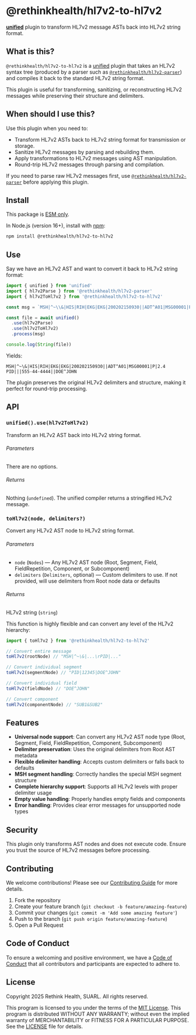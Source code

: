 # @rethinkhealth/hl7v2-to-hl7v2

**[unified](https://unifiedjs.com/)** plugin to transform HL7v2 message ASTs back into HL7v2 string format.

## What is this?

`@rethinkhealth/hl7v2-to-hl7v2` is a [unified](https://unifiedjs.com/) plugin that takes an HL7v2 syntax tree (produced by a parser such as [`@rethinkhealth/hl7v2-parser`](https://github.com/rethinkhealth/hl7v2/tree/main/packages/hl7v2-parser)) and compiles it back to the standard HL7v2 string format.

This plugin is useful for transforming, sanitizing, or reconstructing HL7v2 messages while preserving their structure and delimiters.

## When should I use this?

Use this plugin when you need to:

* Transform HL7v2 ASTs back to HL7v2 string format for transmission or storage.
* Sanitize HL7v2 messages by parsing and rebuilding them.
* Apply transformations to HL7v2 messages using AST manipulation.
* Round-trip HL7v2 messages through parsing and compilation.

If you need to parse raw HL7v2 messages first, use [`@rethinkhealth/hl7v2-parser`](https://github.com/rethinkhealth/hl7v2/tree/main/packages/hl7v2-parser) before applying this plugin.

## Install

This package is [ESM only](https://gist.github.com/sindresorhus/a39789f98801d908bbc7ff3ecc99d99c).

In Node.js (version 16+), install with [npm](https://docs.npmjs.com/downloading-and-installing-node-js-and-npm):

```sh
npm install @rethinkhealth/hl7v2-to-hl7v2
```

## Use

Say we have an HL7v2 AST and want to convert it back to HL7v2 string format:

```js
import { unified } from 'unified'
import { hl7v2Parse } from '@rethinkhealth/hl7v2-parser'
import { hl7v2ToHl7v2 } from '@rethinkhealth/hl7v2-to-hl7v2'

const msg = `MSH|^~\\&|HIS|RIH|EKG|EKG|200202150930||ADT^A01|MSG00001|P|2.4\rPID|||555-44-4444||DOE^JOHN`

const file = await unified()
  .use(hl7v2Parse)
  .use(hl7v2ToHl7v2)
  .process(msg)

console.log(String(file))
```

Yields:

```
MSH|^~\&|HIS|RIH|EKG|EKG|200202150930||ADT^A01|MSG00001|P|2.4
PID|||555-44-4444||DOE^JOHN
```

The plugin preserves the original HL7v2 delimiters and structure, making it perfect for round-trip processing.

## API

### `unified().use(hl7v2ToHl7v2)`

Transform an HL7v2 AST back into HL7v2 string format.

###### Parameters

There are no options.

###### Returns

Nothing (`undefined`). The unified compiler returns a stringified HL7v2 message.

### `toHl7v2(node, delimiters?)`

Convert any HL7v2 AST node to HL7v2 string format.

###### Parameters

* `node` (`Nodes`) — Any HL7v2 AST node (Root, Segment, Field, FieldRepetition, Component, or Subcomponent)
* `delimiters` (`Delimiters`, optional) — Custom delimiters to use. If not provided, will use delimiters from Root node data or defaults

###### Returns

HL7v2 string (`string`)

This function is highly flexible and can convert any level of the HL7v2 hierarchy:

```js
import { toHl7v2 } from '@rethinkhealth/hl7v2-to-hl7v2'

// Convert entire message
toHl7v2(rootNode) // "MSH|^~\&|...\rPID|..."

// Convert individual segment  
toHl7v2(segmentNode) // "PID|12345|DOE^JOHN"

// Convert individual field
toHl7v2(fieldNode) // "DOE^JOHN"

// Convert component
toHl7v2(componentNode) // "SUB1&SUB2"
```

## Features

* **Universal node support**: Can convert any HL7v2 AST node type (Root, Segment, Field, FieldRepetition, Component, Subcomponent)
* **Delimiter preservation**: Uses the original delimiters from Root AST metadata
* **Flexible delimiter handling**: Accepts custom delimiters or falls back to defaults
* **MSH segment handling**: Correctly handles the special MSH segment structure
* **Complete hierarchy support**: Supports all HL7v2 levels with proper delimiter usage
* **Empty value handling**: Properly handles empty fields and components
* **Error handling**: Provides clear error messages for unsupported node types

## Security

This plugin only transforms AST nodes and does not execute code. Ensure you trust the source of HL7v2 messages before processing.

## Contributing

We welcome contributions! Please see our [Contributing Guide][github-contributing] for more details.

1. Fork the repository
2. Create your feature branch (`git checkout -b feature/amazing-feature`)
3. Commit your changes (`git commit -m 'Add some amazing feature'`)
4. Push to the branch (`git push origin feature/amazing-feature`)
5. Open a Pull Request

## Code of Conduct

To ensure a welcoming and positive environment, we have a [Code of Conduct][github-code-of-conduct] that all contributors and participants are expected to adhere to.

## License

Copyright 2025 Rethink Health, SUARL. All rights reserved.

This program is licensed to you under the terms of the [MIT License](https://opensource.org/licenses/MIT). This program is distributed WITHOUT ANY WARRANTY; without even the implied warranty of MERCHANTABILITY or FITNESS FOR A PARTICULAR PURPOSE. See the [LICENSE][github-license] file for details.

[github-code-of-conduct]: https://github.com/rethinkhealth/hl7v2/blob/main/CODE_OF_CONDUCT.md
[github-license]: https://github.com/rethinkhealth/hl7v2/blob/main/LICENSE
[github-contributing]: https://github.com/rethinkhealth/hl7v2/blob/main/CONTRIBUTING.md
